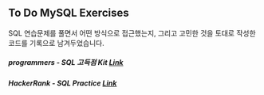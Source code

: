## To Do MySQL Exercises
SQL 연습문제를 풀면서 어떤 방식으로 접근했는지, 그리고 고민한 것을 토대로 작성한 코드를 기록으로 남겨두었습니다.

##### programmers - SQL 고득점 Kit [Link](https://school.programmers.co.kr/learn/challenges?tab=sql_practice_kit)

##### HackerRank - SQL Practice [Link](https://www.hackerrank.com/domains/sql)
